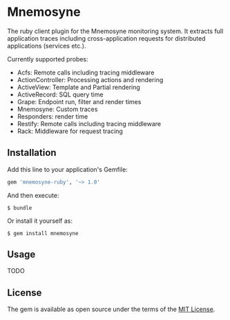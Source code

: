 # Mnemosyne

The ruby client plugin for the Mnemosyne monitoring system. It extracts full application traces including cross-application requests for distributed applications (services etc.).

Currently supported probes:

* Acfs: Remote calls including tracing middleware
* ActionController: Processing actions and rendering
* ActiveView: Template and Partial rendering
* ActiveRecord: SQL query time
* Grape: Endpoint run, filter and render times
* Mnemosyne: Custom traces
* Responders: render time
* Restify: Remote calls including tracing middleware
* Rack: Middleware for request tracing

## Installation

Add this line to your application's Gemfile:

```ruby
gem 'mnemosyne-ruby', '~> 1.0'
```

And then execute:

    $ bundle

Or install it yourself as:

    $ gem install mnemosyne

## Usage

TODO

## License

The gem is available as open source under the terms of the [MIT License](http://opensource.org/licenses/MIT).

